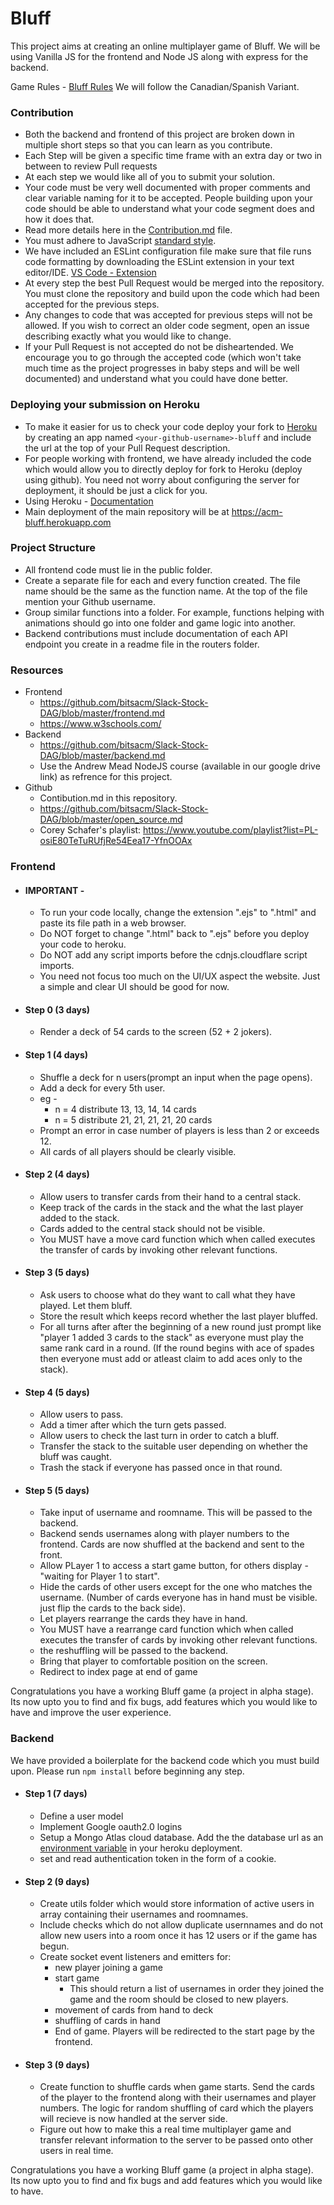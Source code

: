 # Bluff
This project aims at creating an online multiplayer game of Bluff. We will be using Vanilla JS for the frontend and Node JS along with express for the backend.

Game Rules - [Bluff Rules](https://en.wikipedia.org/wiki/Cheat_(game)) We will follow the Canadian/Spanish Variant.

### Contribution 
- Both the backend and frontend of this project are broken down in multiple short steps so that you can learn as you contribute.
- Each Step will be given a specific time frame with an extra day or two in between to review Pull requests
- At each step we would like all of you to submit your solution.
- Your code must be very well documented with proper comments and clear variable naming for it to be accepted. People building upon your code should be able to understand what your code segment does and how it does that.
- Read more details here in the [Contribution.md](https://github.com/pratham1002/bluff/blob/master/Contribution.md) file.
- You must adhere to JavaScript [standard style](https://standardjs.com/rules.html).
- We have included an ESLint configuration file make sure that file runs code formatting by downloading the ESLint extension in your text editor/IDE. [VS Code - Extension](https://marketplace.visualstudio.com/items?itemName=dbaeumer.vscode-eslint)
- At every step the best Pull Request would be merged into the repository. You must clone the repository and build upon the code which had been accepted for the previous steps.
- Any changes to code that was accepted for previous steps will not be allowed. If you wish to correct an older code segment, open an issue describing exactly what you would like to change.
- If your Pull Request is not accepted do not be disheartended. We encourage you to go through the accepted code (which won't take much time as the project progresses in baby steps and will be well documented) and understand what you could have done better.

### Deploying your submission on Heroku
  - To make it easier for us to check your code deploy your fork to [Heroku](www.heroku.com) by creating an app named `<your-github-username>-bluff` and include the url at the top of your Pull Request description.
  - For people working with frontend, we have already included the code which would allow you to directly deploy for fork to Heroku (deploy using github). You need not worry about configuring the server for deployment, it should be just a click for you.
  - Using Heroku - [Documentation](https://devcenter.heroku.com/articles/github-integration#:~:text=Heroku%20integrates%20with%20GitHub%20to,to%20the%20specified%20GitHub%20repo)
  - Main deployment of the main repository will be at https://acm-bluff.herokuapp.com

### Project Structure
- All frontend code must lie in the public folder.
- Create a separate file for each and every function created. The file name should be the same as the function name. At the top of the file mention your Github username.
- Group similar functions into a folder. For example, functions helping with animations should go into one folder and game logic into another.
- Backend contributions must include documentation of each API endpoint you create in a readme file in the routers folder.

### Resources
- Frontend 
  - https://github.com/bitsacm/Slack-Stock-DAG/blob/master/frontend.md
  - https://www.w3schools.com/
- Backend 
  - https://github.com/bitsacm/Slack-Stock-DAG/blob/master/backend.md
  - Use the Andrew Mead NodeJS course (available in our google drive link) as refrence for this project.
- Github 
  - Contibution.md in this repository.
  - https://github.com/bitsacm/Slack-Stock-DAG/blob/master/open_source.md
  - Corey Schafer's playlist: https://www.youtube.com/playlist?list=PL-osiE80TeTuRUfjRe54Eea17-YfnOOAx
  
### Frontend
- #### IMPORTANT - 
  - To run your code locally, change the extension ".ejs" to ".html" and paste its file path in a web browser.
  - Do NOT forget to change ".html" back to ".ejs" before you deploy your code to heroku.
  - Do NOT add any script imports before the cdnjs.cloudflare script imports. 
  - You need not focus too much on the UI/UX aspect the website. Just a simple and clear UI should be good for now.
- #### Step 0 (3 days)
  - Render a deck of 54 cards to the screen (52 + 2 jokers).
  
- #### Step 1 (4 days)
  - Shuffle a deck for n users(prompt an input when the page opens).
  - Add a deck for every 5th user.
  - eg - 
    - n = 4 distribute 13, 13, 14, 14 cards
    - n = 5 distribute 21, 21, 21, 21, 20 cards
  - Prompt an error in case number of players is less than 2 or exceeds 12.
  - All cards of all players should be clearly visible.
  
- #### Step 2 (4 days)
  - Allow users to transfer cards from their hand to a central stack. 
  - Keep track of the cards in the stack and the what the last player added to the stack.
  - Cards added to the central stack should not be visible.
  - You MUST have a move card function which when called executes the transfer of cards by invoking other relevant functions.

- #### Step 3 (5 days)
  - Ask users to choose what do they want to call what they have played. Let them bluff.
  - Store the result which keeps record whether the last player bluffed.
  - For all turns after after the beginning of a new round just prompt like "player 1 added 3 cards to the stack" as everyone must play the same rank card in a round. (If the round begins with ace of spades then everyone must add or atleast claim to add aces only to the stack).
  
- #### Step 4 (5 days)
  - Allow users to pass. 
  - Add a timer after which the turn gets passed.
  - Allow users to check the last turn in order to catch a bluff.
  - Transfer the stack to the suitable user depending on whether the bluff was caught.
  - Trash the stack if everyone has passed once in that round.
 
- #### Step 5 (5 days)
  - Take input of username and roomname. This will be passed to the backend.
  - Backend sends usernames along with player numbers to the frontend. Cards are now shuffled at the backend and sent to the front.
  - Allow PLayer 1 to access a start game button, for others display - "waiting for Player 1 to start".
  - Hide the cards of other users except for the one who matches the username. (Number of cards everyone has in hand must be visible. just flip the cards to the back side).
  - Let players rearrange the cards they have in hand.
  - You MUST have a rearrange card function which when called executes the transfer of cards by invoking other relevant functions.
  - the reshuffling will be passed to the backend.
  - Bring that player to comfortable position on the screen.
  - Redirect to index page at end of game
  
Congratulations you have a working Bluff game (a project in alpha stage). Its now upto you to find and fix bugs, add features which you would like to have and improve the user experience.
  
### Backend
We have provided a boilerplate for the backend code which you must build upon. Please run `npm install` before beginning any step.
- #### Step 1 (7 days)
  - Define a user model
  - Implement Google oauth2.0 logins
  - Setup a Mongo Atlas cloud database. Add the the database url as an [environment variable](https://devcenter.heroku.com/articles/config-vars) in your heroku deployment. 
  - set and read authentication token in the form of a cookie.
- #### Step 2 (9 days)
  - Create utils folder which would store information of active users in array containing their usernames and roomnames.
  - Include checks which do not allow duplicate usernnames and do not allow new users into a room once it has 12 users or if the game has begun.
  - Create socket event listeners and emitters for:
    - new player joining a game
    - start game
      - This should return a list of usernames in order they joined the game and the room should be closed to new players.
    - movement of cards from hand to deck
    - shuffling of cards in hand
    - End of game. Players will be redirected to the start page by the frontend.
    
 - #### Step 3 (9 days)
    - Create function to shuffle cards when game starts. Send the cards of the player to the frontend along with their usernames and player numbers. The logic for random shuffling of card which the players will recieve is now handled at the server side.
    - Figure out how to make this a real time multiplayer game and transfer relevant information to the server to be passed onto other users in real time.
  
Congratulations you have a working Bluff game (a project in alpha stage). Its now upto you to find and fix bugs and add features which you would like to have.
